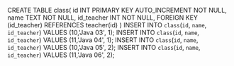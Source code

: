 CREATE TABLE class(
    id INT PRIMARY KEY AUTO_INCREMENT NOT NULL,
    name TEXT NOT NULL,
    id_teacher INT NOT NULL,
    FOREIGN KEY (id_teacher) REFERENCES teacher(id)
)
INSERT INTO `class`(`id`, `name`, `id_teacher`) VALUES (10,'Java 03', 1);
INSERT INTO `class`(`id`, `name`, `id_teacher`) VALUES (11,'Java 04', 1);
INSERT INTO `class`(`id`, `name`, `id_teacher`) VALUES (10,'Java 05', 2);
INSERT INTO `class`(`id`, `name`, `id_teacher`) VALUES (11,'Java 06', 2);
